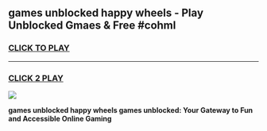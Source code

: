 
## games unblocked happy wheels - Play Unblocked Gmaes & Free #cohml
<h3>
<a href="https://news.freeplayer.one?title=games_unblocked_happy_wheels&ref=03M">CLICK TO PLAY</a></h3>
<hr>

<h3>
<a href="https://news.freeplayer.one?title=games_unblocked_happy_wheels&ref=03M">CLICK 2 PLAY</a>
  
</h3>

<a href="https://news.freeplayer.one?title=games_unblocked_happy_wheels&ref=03M"><img src="https://clearcache.store/games.png"></a>


**games unblocked happy wheels games unblocked: Your Gateway to Fun and Accessible Online Gaming**
